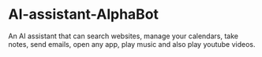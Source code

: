 # AI-assistant-AlphaBot

An AI assistant that can search websites, manage your calendars, take notes, send emails, open any app, play music and also play youtube videos.
